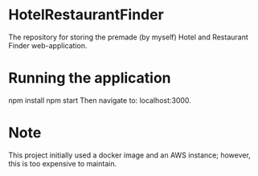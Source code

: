 # HotelRestaurantFinder
The repository for storing the premade (by myself) Hotel and Restaurant Finder web-application. 
# Running the application
npm install
npm start
Then navigate to: localhost:3000. 
# Note
This project initially used a docker image and an AWS 
instance; however, this is too expensive to maintain. 
